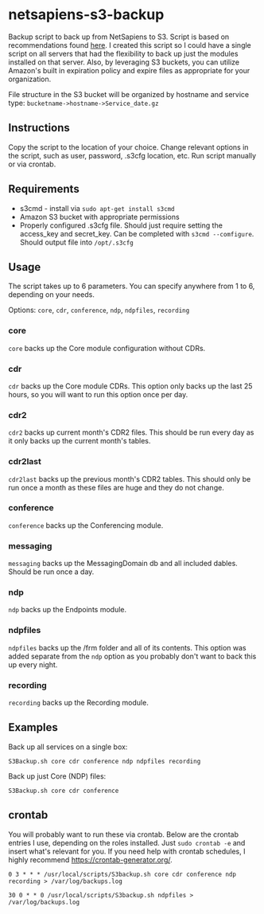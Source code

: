 # netsapiens-s3-backup
Backup script to back up from NetSapiens to S3.  Script is based on recommendations found [here](https://help.netsapiens.com/hc/en-us/articles/205235690-What-Commands-Should-I-Execute-For-Scheduled-Backups-).  I created this script so I could have a single script on all servers that had the flexibility to back up just the modules installed on that server.  Also, by leveraging S3 buckets, you can utilize Amazon's built in expiration policy and expire files as appropriate for your organization.

File structure in the S3 bucket will be organized by hostname and service type: `bucketname->hostname->Service_date.gz`

## Instructions
Copy the script to the location of your choice.  Change relevant options in the script, such as user, password, .s3cfg location, etc.  Run script manually or via crontab.

## Requirements
* s3cmd - install via `sudo apt-get install s3cmd`
* Amazon S3 bucket with appropriate permissions
* Properly configured .s3cfg file.  Should just require setting the access_key and secret_key.  Can be completed with `s3cmd --comfigure`.  Should output file into `/opt/.s3cfg`

## Usage
The script takes up to 6 parameters.  You can specify anywhere from 1 to 6, depending on your needs.

Options: `core`, `cdr`, `conference`, `ndp`, `ndpfiles`, `recording`

### core
`core` backs up the Core module configuration without CDRs.

### cdr
`cdr` backs up the Core module CDRs.  This option only backs up the last 25 hours, so you will want to run this option once per day.

### cdr2
`cdr2` backs up current month's CDR2 files.  This should be run every day as it only backs up the current month's tables.

### cdr2last
`cdr2last` backs up the previous month's CDR2 tables.  This should only be run once a month as these files are huge and they do not change.

### conference
`conference` backs up the Conferencing module.

### messaging
`messaging` backs up the MessagingDomain db and all included dables.  Should be run once a day.

### ndp
`ndp` backs up the Endpoints module.

### ndpfiles
`ndpfiles` backs up the /frm folder and all of its contents.  This option was added separate from the `ndp` option as you probably don't want to back this up every night.

### recording
`recording` backs up the Recording module.

## Examples

Back up all services on a single box:

`S3Backup.sh core cdr conference ndp ndpfiles recording`

Back up just Core (NDP) files:

`S3Backup.sh core cdr conference`

## crontab
You will probably want to run these via crontab.  Below are the crontab entries I use, depending on the roles installed.  Just `sudo crontab -e` and insert what's relevant for you.  If you need help with crontab schedules, I highly recommend https://crontab-generator.org/.

`0 3 * * * /usr/local/scripts/S3backup.sh core cdr conference ndp recording > /var/log/backups.log`

`30 0 * * 0 /usr/local/scripts/S3backup.sh ndpfiles > /var/log/backups.log`

